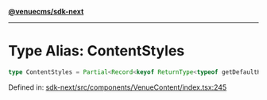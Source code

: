 [**@venuecms/sdk-next**](../Index.md)

***

# Type Alias: ContentStyles

```ts
type ContentStyles = Partial<Record<keyof ReturnType<typeof getDefaultHandlers>, string>>;
```

Defined in: [sdk-next/src/components/VenueContent/index.tsx:245](https://github.com/venuecms/sdk/blob/e839f07e66419aaf9ace81d080584d6bd1f8de14/packages/sdk-next/src/components/VenueContent/index.tsx#L245)
